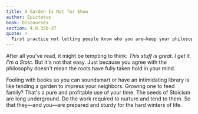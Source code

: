 ```yaml
---
title: A Garden Is Not for Show
author: Epictetus
book: Discourses
section: 4.8.35b-37
quote: >
  First practice not letting people know who you are—keep your philosophy to yourself for a bit. In just the manner that fruit is produced— the seed buried for a season, hidden, growing gradually so it may come to full maturity. But if the grain sprouts before the stalk is fully developed, it will never ripen...That is the kind of plant you are, displaying fruit too soon, and the winter will kill you.
---
```


After all you've read, it might be tempting to think: _This stuff is great. I get it. I'm a Stoic_. But it's not that easy. Just because you agree with the philosophy doesn't mean the roots have fully taken hold in your mind.

Fooling with books so you can soundsmart or have an intimidating library is like tending a garden to impress your neighbors. Growing one to feed family? That's a pure and profitable use of your time. The seeds of Stoicism are long underground. Do the work required to nurture and tend to them. So that they—and you—are prepared and sturdy for the hard winters of life.
